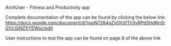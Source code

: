 ArchUser - Fitness and Productivity app

Complete documentation of the app can be found by clicking the below link:
https://docs.google.com/document/d/1iupN7284gZvOVzfTh3vRPdSHdRn0rG1rLGjNZXYEWoc/edit

User instructions to test the app can be found on page 8 of the above link